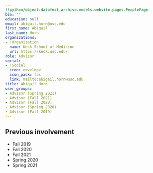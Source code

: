 ```yaml
---
!!python/object:datafest_archive.models.website.pages.PeoplePage
bio: ''
education: null
email: abigail.horn@usc.edu
first_name: Abigail
last_name: Horn
organizations:
- !Organization
  name: Keck School of Medicine
  url: https://keck.usc.edu/
role: Advisor
social:
- !Social
  icon: envelope
  icon_pack: fas
  link: mailto:abigail.horn@usc.edu
title: Abigail Horn
user_groups:
- Advisor (Spring 2021)
- Advisor (Fall 2021)
- Advisor (Fall 2020)
- Advisor (Spring 2020)
- Advisor (Fall 2019)
---
```


## Previous involvement

* Fall 2019
* Fall 2020
* Fall 2021
* Spring 2020
* Spring 2021